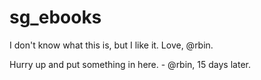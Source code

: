 sg_ebooks
=========

I don't know what this is, but I like it.  Love, @rbin.

Hurry up and put something in here. - @rbin, 15 days later.
